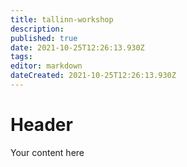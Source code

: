 ```yaml
---
title: tallinn-workshop
description: 
published: true
date: 2021-10-25T12:26:13.930Z
tags: 
editor: markdown
dateCreated: 2021-10-25T12:26:13.930Z
---
```


# Header
Your content here